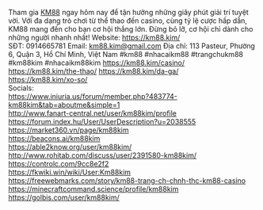 Tham gia [KM88](https://km88.kim/) ngay hôm nay để tận hưởng những giây phút giải trí tuyệt vời. Với đa dạng trò chơi từ thể thao đến casino, cùng tỷ lệ cược hấp dẫn, KM88 mang đến cho bạn cơ hội thắng lớn. Đừng bỏ lỡ, cơ hội chỉ dành cho những người nhanh nhất!
Website: https://km88.kim/  
SĐT: 0914665781
Email: km88.kim@gmail.com
Địa chỉ: 113 Pasteur, Phường 6, Quận 3, Hồ Chí Minh, Việt Nam
#km88 #nhacaikm88 #trangchukm88 #km88kim #nhacaikm88kim
https://km88.kim/casino/       
https://km88.kim/the-thao/ 
https://km88.kim/da-ga/   
https://km88.kim/xo-so/   
Socials:      
https://www.iniuria.us/forum/member.php?483774-km88kim&tab=aboutme&simple=1  
http://www.fanart-central.net/user/km88kim/profile  
https://forum.index.hu/User/UserDescription?u=2038555   
https://market360.vn/page/km88kim  
https://beacons.ai/km88kim   
https://able2know.org/user/km88kim/  
http://www.rohitab.com/discuss/user/2391580-km88kim/    
https://controlc.com/9cc8e2f2  
https://fkwiki.win/wiki/User:Km88kim     
https://freewebmarks.com/story/km88-trang-ch-chnh-thc-km88-casino 
https://minecraftcommand.science/profile/km88kim  
https://golbis.com/user/km88kim/